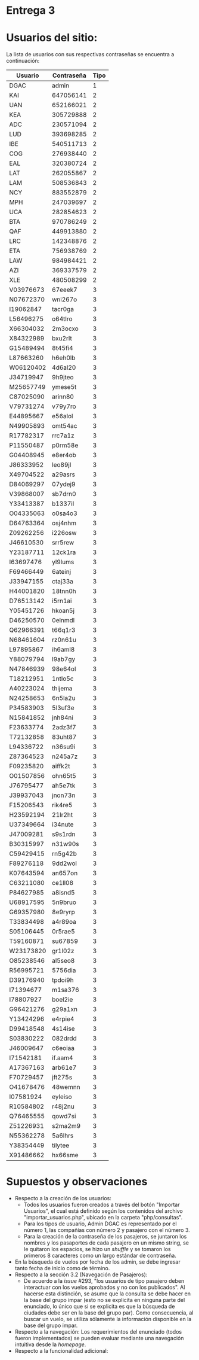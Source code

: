 # Entrega 3
# Usuarios del sitio:
La lista de usuarios con sus respectivas contraseñas se encuentra a continuación:


| Usuario | Contraseña | Tipo
| --- | --- | ---
| DGAC      | admin     |    1
| KAI       | 647056141 |    2
| UAN       | 652166021 |    2
| KEA       | 305729888 |    2
| ADC       | 230571094 |    2
| LUD       | 393698285 |    2
| IBE       | 540511713 |    2
| COG       | 276938440 |    2
| EAL       | 320380724 |    2
| LAT       | 262055867 |    2
| LAM       | 508536843 |    2
| NCY       | 883552879 |    2
| MPH       | 247039697 |    2
| UCA       | 282854623 |    2
| BTA       | 970786249 |    2
| QAF       | 449913880 |    2
| LRC       | 142348876 |    2
| ETA       | 756938769 |    2
| LAW       | 984984421 |    2
| AZI       | 369337579 |    2
| XLE       | 480508299 |    2
| V03976673 | 67eeek7   |    3
| N07672370 | wni267o   |    3
| I19062847 | tacr0ga   |    3
| L56496275 | o64tlro   |    3
| X66304032 | 2m3ocxo   |    3
| X84322989 | bxu2rlt   |    3
| G15489494 | 8t45fi4   |    3
| L87663260 | h6eh0lb   |    3
| W06120402 | 4d6al20   |    3
| J34719947 | 9h9jteo   |    3
| M25657749 | ymese5t   |    3
| C87025090 | arinn80   |    3
| V79731274 | v79y7ro   |    3
| E44895667 | e56alol   |    3
| N49905893 | omt54ac   |    3
| R17782317 | rrc7a1z   |    3
| P11550487 | p0rm58e   |    3
| G04408945 | e8er4ob   |    3
| J86333952 | leo89jl   |    3
| X49704522 | a29asrs   |    3
| D84069297 | 07ydej9   |    3
| V39868007 | sb7drn0   |    3
| Y33413387 | b1337il   |    3
| O04335063 | o0sa4o3   |    3
| D64763364 | osj4nhm   |    3
| Z09262256 | i226osw   |    3
| J46610530 | srr5rew   |    3
| Y23187711 | 12ck1ra   |    3
| I63697476 | yl9lums   |    3
| F69466449 | 6ateinj   |    3
| J33947155 | ctaj33a   |    3
| H44001820 | 18tnn0h   |    3
| D76513142 | i5rn1ai   |    3
| Y05451726 | hkoan5j   |    3
| D46250570 | 0elnmdl   |    3
| Q62966391 | t66q1r3   |    3
| N68461604 | rz0n61u   |    3
| L97895867 | ih6aml8   |    3
| Y88079794 | l9ab7gy   |    3
| N47846939 | 98e64ol   |    3
| T18212951 | 1ntlo5c   |    3
| A40223024 | thijema   |    3
| N24258653 | 6n5la2u   |    3
| P34583903 | 5l3uf3e   |    3
| N15841852 | jnh84ni   |    3
| F23633774 | 2adz3f7   |    3
| T72132858 | 83uht87   |    3
| L94336722 | n36su9i   |    3
| Z87364523 | n245a7z   |    3
| F09235820 | aiffk2t   |    3
| O01507856 | ohn65t5   |    3
| J76795477 | ah5e7tk   |    3
| J39937043 | jnon73n   |    3
| F15206543 | rik4re5   |    3
| H23592194 | 21lr2ht   |    3
| U37349664 | i34nute   |    3
| J47009281 | s9s1rdn   |    3
| B30315997 | n31w90s   |    3
| C59429415 | rn5g42b   |    3
| F89276118 | 9dd2wol   |    3
| K07643594 | an657on   |    3
| C63211080 | ce1ll08   |    3
| P84627985 | a8isnd5   |    3
| U68917595 | 5n9bruo   |    3
| G69357980 | 8e9ryrp   |    3
| T33834498 | a4r89oa   |    3
| S05106445 | 0r5rae5   |    3
| T59160871 | su67859   |    3
| W23173820 | gr1l02z   |    3
| O85238546 | al5seo8   |    3
| R56995721 | 5756dia   |    3
| D39176940 | tpdoi9h   |    3
| I71394677 | m1sa376   |    3
| I78807927 | boel2ie   |    3
| G96421276 | g29a1xn   |    3
| Y13424296 | e4rpie4   |    3
| D99418548 | 4s14ise   |    3
| S03830222 | 082drdd   |    3
| J46009647 | c6eoiaa   |    3
| I71542181 | if.aam4   |    3
| A17367163 | arb61e7   |    3
| F70729457 | jft275s   |    3
| O41678476 | 48wemnn   |    3
| I07581924 | eyleiso   |    3
| R10584802 | r48j2nu   |    3
| Q76465555 | qowd7si   |    3
| Z51226931 | s2ma2m9   |    3
| N55362278 | 5a6lhrs   |    3
| Y38354449 | tilytee   |    3
| X91486662 | hx66sme   |    3

# Supuestos y observaciones
- Respecto a la creación de los usuarios:
    - Todos los usuarios fueron creados a través del botón "Importar Usuarios", el cual está definido según los contenidos del archivo "importar_usuarios.php", ubicado en la carpeta "php/consultas".
    - Para los tipos de usuario, Admin DGAC es representado por el número 1, las compañías con número 2 y pasajero con el número 3.
    - Para la creación de la contraseña de los pasajeros, se juntaron los nombres y los pasaportes de cada pasajero en un mismo string, se le quitaron los espacios, se hizo un *shuffle* y se tomaron los primeros 8 caracteres como un largo estándar de contraseña.
- En la búsqueda de vuelos por fecha de los admin, se debe ingresar tanto fecha de inicio como de término.
- Respecto a la sección 3.2 (Navegación de Pasajeros):
    - De acuerdo a la *issue* #293, "los usuarios de tipo pasajero deben interactuar con los vuelos aprobados y no con los publicados". Al hacerse esta distinción, se asume que la consulta se debe hacer en la base del grupo impar (esto no se explicita en ninguna parte del enunciado, lo único que si se explicita es que la búsqueda de ciudades debe ser en la base del grupo par). Como consecuencia, al buscar un vuelo, se utiliza sólamente la información disponible en la base del grupo impar.
- Respecto a la navegación: Los requerimientos del enunciado (todos fueron implementados) se pueden evaluar mediante una navegación intuitiva desde la *homepage*.
- Respecto a la funcionalidad adicional: 
